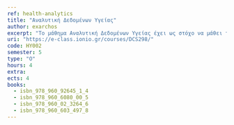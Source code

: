 ```yaml
---
ref: health-analytics
title: "Αναλυτική Δεδομένων Υγείας"
author: exarchos
excerpt: "To μάθημα Αναλυτική Δεδομένων Υγείας έχει ως στόχο να μάθει τους φοιτητές θεωρία και πράξη πάνω στην αναλυτική δεδομένων και κυρίως όσον αφορά στα δεδομένα υγείας και ιατρικής. Από τις βασικές έννοιες ανάλυσης δεδομένων υγείας μέχρι το σχεδιασμό τεχνικών και εφαρμογών από πλευράς τεχνολογία λογισμικού, την υλοποίηση τους και την αξιολόγηση τους. Τέλος θα παρουσιαστούν πραγματικά παραδείγματα."
uri: "https://e-class.ionio.gr/courses/DCS298/"
code: ΗΥ002
semester: 5
type: "O"
hours: 4
extra: 
ects: 4
books:
  - isbn_978_960_92645_1_4
  - isbn_978_960_6080_00_5
  - isbn_978_960_02_3264_6 
  - isbn_978_960_603_497_8
---
```

